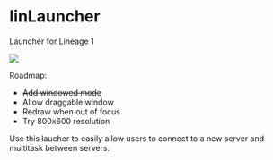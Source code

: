 # linLauncher
Launcher for Lineage 1

![](https://github.com/vans163/linLauncher/blob/master/image/example.png)

Roadmap: 
* ~~Add windowed mode~~
* Allow draggable window
* Redraw when out of focus
* Try 800x600 resolution

Use this laucher to easily allow users to connect to a new server and multitask between servers.
